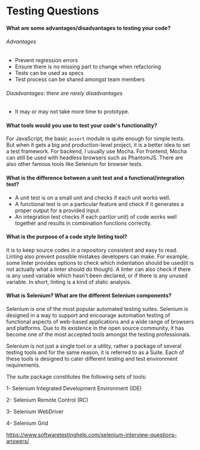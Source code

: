 # Testing Questions

#### What are some advantages/disadvantages to testing your code?

###### Advantages

- Prevent regression errors
- Ensure there is no missing part to change when refactoring
- Tests can be used as specs
- Test process can be shared amongst team members

###### Disadvantages: there are rarely disadvantages

- It may or may not take more time to prototype.

#### What tools would you use to test your code's functionality?

For JavaScript, the basic `assert` module is quite enough for simple tests.
But when it gets a big and production-level project, it is a better idea to
set a test framework. For backend, I usually use Mocha. For frontend, Mocha
can still be used with headless browsers such as PhantomJS. There are also
other famous tools like Selenium for browser tests.

#### What is the difference between a unit test and a functional/integration test?

- A unit test is on a small unit and checks if each unit works well.
- A functional test is on a particular feature and check if it generates a
  proper output for a provided input.
- An integration test checks if each part(or unit) of code works well together
  and results in combination functions correctly.

#### What is the purpose of a code style linting tool?

It is to keep source codes in a repository consistent and easy to read. Linting
also prevent possible mistakes developers can make. For example, some linter
provides options to check which indentation should be used(it is not actually
what a linter should do though). A linter can also check if there is any used
variable which hasn't been declared, or if there is any unused variable. In
short, linting is a kind of static analysis.

#### What is Selenium? What are the different Selenium components?

Selenium is one of the most popular automated testing suites. Selenium is designed in a way to support and encourage automation testing of functional aspects of web-based applications and a wide range of browsers and platforms. Due to its existence in the open source community, it has become one of the most accepted tools amongst the testing professionals.

Selenium is not just a single tool or a utility, rather a package of several testing tools and for the same reason, it is referred to as a Suite. Each of these tools is designed to cater different testing and test environment requirements.

The suite package constitutes the following sets of tools:

1- Selenium Integrated Development Environment (IDE)

2- Selenium Remote Control (RC)

3- Selenium WebDriver

4- Selenium Grid

https://www.softwaretestinghelp.com/selenium-interview-questions-answers/
